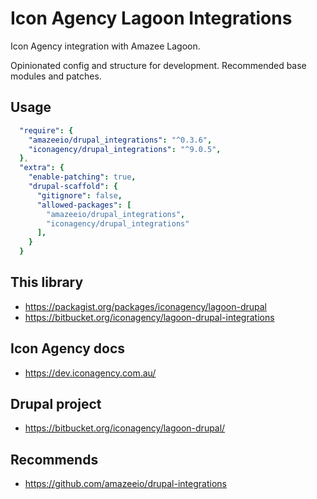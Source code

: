 # Icon Agency Lagoon Integrations

Icon Agency integration with Amazee Lagoon.

Opinionated config and structure for development. Recommended base modules and patches.

## Usage

```yml
  "require": {
    "amazeeio/drupal_integrations": "^0.3.6",
    "iconagency/drupal_integrations": "^9.0.5",
  },
  "extra": {
    "enable-patching": true,
    "drupal-scaffold": {
      "gitignore": false,
      "allowed-packages": [
        "amazeeio/drupal_integrations",
        "iconagency/drupal_integrations"
      ],
    }
  }
```

## This library
- https://packagist.org/packages/iconagency/lagoon-drupal
- https://bitbucket.org/iconagency/lagoon-drupal-integrations

## Icon Agency docs
- https://dev.iconagency.com.au/

## Drupal project
- https://bitbucket.org/iconagency/lagoon-drupal/

## Recommends
- https://github.com/amazeeio/drupal-integrations